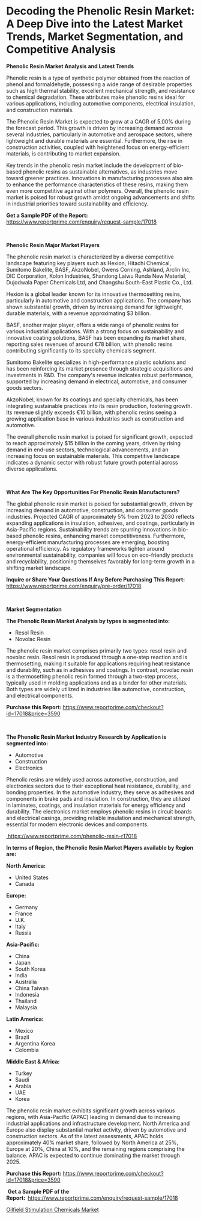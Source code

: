 <p><h1>Decoding the Phenolic Resin Market: A Deep Dive into the Latest Market Trends, Market Segmentation, and Competitive Analysis</h1></p><p><strong>Phenolic Resin Market Analysis and Latest Trends</strong></p>
<p><p>Phenolic resin is a type of synthetic polymer obtained from the reaction of phenol and formaldehyde, possessing a wide range of desirable properties such as high thermal stability, excellent mechanical strength, and resistance to chemical degradation. These attributes make phenolic resins ideal for various applications, including automotive components, electrical insulation, and construction materials.</p><p>The Phenolic Resin Market is expected to grow at a CAGR of 5.00% during the forecast period. This growth is driven by increasing demand across several industries, particularly in automotive and aerospace sectors, where lightweight and durable materials are essential. Furthermore, the rise in construction activities, coupled with heightened focus on energy-efficient materials, is contributing to market expansion.</p><p>Key trends in the phenolic resin market include the development of bio-based phenolic resins as sustainable alternatives, as industries move toward greener practices. Innovations in manufacturing processes also aim to enhance the performance characteristics of these resins, making them even more competitive against other polymers. Overall, the phenolic resin market is poised for robust growth amidst ongoing advancements and shifts in industrial priorities toward sustainability and efficiency.</p></p>
<p><strong>Get a Sample PDF of the Report:&nbsp;</strong> <a href="https://www.reportprime.com/enquiry/request-sample/17018?utm_campaign=3385&utm_medium=2&utm_source=Github&utm_content=ia&utm_term=18032025&utm_id=phenolic-resin">https://www.reportprime.com/enquiry/request-sample/17018</a></p>
<p>&nbsp;</p>
<p><strong>Phenolic Resin Major Market Players</strong></p>
<p><p>The phenolic resin market is characterized by a diverse competitive landscape featuring key players such as Hexion, Hitachi Chemical, Sumitomo Bakelite, BASF, AkzoNobel, Owens Corning, Ashland, Arclin Inc, DIC Corporation, Kolon Industries, Shandong Laiwu Runda New Material, Dujodwala Paper Chemicals Ltd, and Changshu South-East Plastic Co., Ltd. </p><p>Hexion is a global leader known for its innovative thermosetting resins, particularly in automotive and construction applications. The company has shown substantial growth, driven by increasing demand for lightweight, durable materials, with a revenue approximating $3 billion.</p><p>BASF, another major player, offers a wide range of phenolic resins for various industrial applications. With a strong focus on sustainability and innovative coating solutions, BASF has been expanding its market share, reporting sales revenues of around €78 billion, with phenolic resins contributing significantly to its specialty chemicals segment.</p><p>Sumitomo Bakelite specializes in high-performance plastic solutions and has been reinforcing its market presence through strategic acquisitions and investments in R&D. The company's revenue indicates robust performance, supported by increasing demand in electrical, automotive, and consumer goods sectors.</p><p>AkzoNobel, known for its coatings and specialty chemicals, has been integrating sustainable practices into its resin production, fostering growth. Its revenue slightly exceeds €10 billion, with phenolic resins seeing a growing application base in various industries such as construction and automotive.</p><p>The overall phenolic resin market is poised for significant growth, expected to reach approximately $15 billion in the coming years, driven by rising demand in end-use sectors, technological advancements, and an increasing focus on sustainable materials. This competitive landscape indicates a dynamic sector with robust future growth potential across diverse applications.</p></p>
<p>&nbsp;</p>
<p><strong>What Are The Key Opportunities For Phenolic Resin Manufacturers?</strong></p>
<p><p>The global phenolic resin market is poised for substantial growth, driven by increasing demand in automotive, construction, and consumer goods industries. Projected CAGR of approximately 5% from 2023 to 2030 reflects expanding applications in insulation, adhesives, and coatings, particularly in Asia-Pacific regions. Sustainability trends are spurring innovations in bio-based phenolic resins, enhancing market competitiveness. Furthermore, energy-efficient manufacturing processes are emerging, boosting operational efficiency. As regulatory frameworks tighten around environmental sustainability, companies will focus on eco-friendly products and recyclability, positioning themselves favorably for long-term growth in a shifting market landscape.</p></p>
<p><strong>Inquire or Share Your Questions If Any Before Purchasing This Report:</strong> <a href="https://www.reportprime.com/enquiry/pre-order/17018?utm_campaign=3385&utm_medium=2&utm_source=Github&utm_content=ia&utm_term=18032025&utm_id=phenolic-resin">https://www.reportprime.com/enquiry/pre-order/17018</a></p>
<p>&nbsp;</p>
<p><strong>Market Segmentation</strong></p>
<p><strong>The Phenolic Resin Market Analysis by types is segmented into:</strong></p>
<p><ul><li>Resol Resin</li><li>Novolac Resin</li></ul></p>
<p><p>The phenolic resin market comprises primarily two types: resol resin and novolac resin. Resol resin is produced through a one-step reaction and is thermosetting, making it suitable for applications requiring heat resistance and durability, such as in adhesives and coatings. In contrast, novolac resin is a thermosetting phenolic resin formed through a two-step process, typically used in molding applications and as a binder for other materials. Both types are widely utilized in industries like automotive, construction, and electrical components.</p></p>
<p><strong>Purchase this Report:&nbsp;</strong><a href="https://www.reportprime.com/checkout?id=17018&price=3590&utm_campaign=3385&utm_medium=2&utm_source=Github&utm_content=ia&utm_term=18032025&utm_id=phenolic-resin">https://www.reportprime.com/checkout?id=17018&price=3590</a></p>
<p>&nbsp;</p>
<p><strong>The Phenolic Resin Market Industry Research by Application is segmented into:</strong></p>
<p><ul><li>Automotive</li><li>Construction</li><li>Electronics</li></ul></p>
<p><p>Phenolic resins are widely used across automotive, construction, and electronics sectors due to their exceptional heat resistance, durability, and bonding properties. In the automotive industry, they serve as adhesives and components in brake pads and insulation. In construction, they are utilized in laminates, coatings, and insulation materials for energy efficiency and durability. The electronics market employs phenolic resins in circuit boards and electrical casings, providing reliable insulation and mechanical strength, essential for modern electronic devices and components.</p></p>
<p><a href="https://www.reportprime.com/phenolic-resin-r17018?utm_campaign=3385&utm_medium=2&utm_source=Github&utm_content=ia&utm_term=18032025&utm_id=phenolic-resin">&nbsp;https://www.reportprime.com/phenolic-resin-r17018</a></p>
<p><strong>In terms of Region, the Phenolic Resin Market Players available by Region are:</strong></p>
<p>
    <p> <strong> North America: </strong>
        <ul>
            <li>United States</li>
            <li>Canada</li>
        </ul>
        </p> 
    <p> <strong> Europe: </strong>
        <ul>
            <li>Germany</li>
            <li>France</li>
            <li>U.K.</li>
            <li>Italy</li>
            <li>Russia</li>
        </ul>
        </p> 
    <p> <strong> Asia-Pacific: </strong>
        <ul>
            <li>China</li>
            <li>Japan</li>
            <li>South Korea</li>
            <li>India</li>
            <li>Australia</li>
            <li>China Taiwan</li>
            <li>Indonesia</li>
            <li>Thailand</li>
            <li>Malaysia</li>
        </ul>
        </p> 
    <p> <strong> Latin America: </strong>
        <ul>
            <li>Mexico</li>
            <li>Brazil</li>
            <li>Argentina Korea</li>
            <li>Colombia</li>
        </ul>
        </p> 
    <p> <strong> Middle East & Africa: </strong>
        <ul>
            <li>Turkey</li>
            <li>Saudi</li>
            <li>Arabia</li>
            <li>UAE</li>
            <li>Korea</li>
        </ul>
    </p>
    </p>
<p><p>The phenolic resin market exhibits significant growth across various regions, with Asia-Pacific (APAC) leading in demand due to increasing industrial applications and infrastructure development. North America and Europe also display substantial market activity, driven by automotive and construction sectors. As of the latest assessments, APAC holds approximately 40% market share, followed by North America at 25%, Europe at 20%, China at 10%, and the remaining regions comprising the balance. APAC is expected to continue dominating the market through 2025.</p></p>
<p><strong>Purchase this Report: </strong><a href="https://www.reportprime.com/checkout?id=17018&price=3590&utm_campaign=3385&utm_medium=2&utm_source=Github&utm_content=ia&utm_term=18032025&utm_id=phenolic-resin">https://www.reportprime.com/checkout?id=17018&price=3590</a></p>
<p>&nbsp;<strong>Get a Sample PDF of the Report:&nbsp;&nbsp;</strong><a href="https://www.reportprime.com/enquiry/request-sample/17018?utm_campaign=3385&utm_medium=2&utm_source=Github&utm_content=ia&utm_term=18032025&utm_id=phenolic-resin">https://www.reportprime.com/enquiry/request-sample/17018</a></p>
<p><strong></strong></p>
<p><p><a href="https://github.com/ijffseandy/Market-Research-Report-List-1/blob/main/oilfield-stimulation-chemicals-market.md?utm_campaign=3385&utm_medium=2&utm_source=Github&utm_content=ia&utm_term=18032025&utm_id=phenolic-resin">Oilfield Stimulation Chemicals Market</a></p></p>